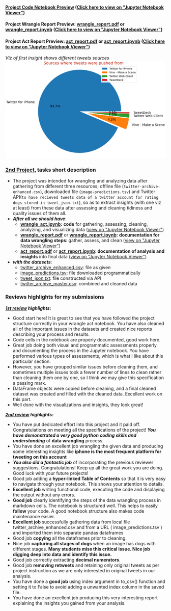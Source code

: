 #### [Project Code Notebook Preview](wrangle_act.ipynb)        ([Click here to view on "Jupyter Notebook Viewer"](https://nbviewer.jupyter.org/github/Mostafa-At-GitHub/MyProjects-At-Udacity/blob/main/Data%20Analysis%20Nanodegree/2.%20Professional%20Track/2nd%20proj%20-%20%20Wrangle%20and%20Analyze%20Data/wrangle_act.ipynb))
#### Project Wrangle Report Preview: [**wrangle_report.pdf**](wrangle_report.pdf) or [**wrangle_report.ipynb**](wrangle_report.ipynb)        ([Click here to view on "Jupyter Notebook Viewer"](https://nbviewer.jupyter.org/github/Mostafa-At-GitHub/MyProjects-At-Udacity/blob/main/Data%20Analysis%20Nanodegree/2.%20Professional%20Track/2nd%20proj%20-%20%20Wrangle%20and%20Analyze%20Data/wrangle_report.ipynb))
#### Project Act Report Preview: [**act_report.pdf**](act_report.pdf) or [**act_report.ipynb**](act_report.ipynb)        ([Click here to view on "Jupyter Notebook Viewer"](https://nbviewer.jupyter.org/github/Mostafa-At-GitHub/MyProjects-At-Udacity/blob/main/Data%20Analysis%20Nanodegree/2.%20Professional%20Track/2nd%20proj%20-%20%20Wrangle%20and%20Analyze%20Data/act_report.ipynb))



*Viz of first insight shows different tweets sources*
![Viz](Viz.png)

### [2nd Project](wrangle_act.ipynb), tasks short description

- The project was intended for wrangling and analyzing data after gathering from different three resources; offline file (`twitter-archive-enhanced.csv`), downloaded file (`image-predictions.tsv`) and Twitter API(`to have recieved tweets data of a twitter account for rating dogs stored in tweet_json.txt`), so as to extract insights (with one viz at least) from these data after assessing and cleaning tidiness and quality issues of them all.
- _**After all we should have**_:
    - [**wrangle_act.ipynb**](wrangle_act.ipynb)**:** **code** for gathering, assessing, cleaning, analyzing, and visualizing data ([view on "Jupyter Notebook Viewer"](https://nbviewer.jupyter.org/github/Mostafa-At-GitHub/MyProjects-At-Udacity/blob/main/Data%20Analysis%20Nanodegree/2.%20Professional%20Track/2nd%20proj%20-%20%20Wrangle%20and%20Analyze%20Data/wrangle_act.ipynb))
    - [**wrangle_report.pdf**](wrangle_report.pdf) or [**wrangle_report.ipynb**](wrangle_report.ipynb)**:** **documentation for data wrangling steps**: gather, assess, and clean ([view on "Jupyter Notebook Viewer"](https://nbviewer.jupyter.org/github/Mostafa-At-GitHub/MyProjects-At-Udacity/blob/main/Data%20Analysis%20Nanodegree/2.%20Professional%20Track/2nd%20proj%20-%20%20Wrangle%20and%20Analyze%20Data/wrangle_report.ipynb))
    - [**act_report.pdf**](act_report.pdf) or [**act_report.ipynb**](act_report.ipynb): **documentation of analysis and insights** into final data ([view on "Jupyter Notebook Viewer"](https://nbviewer.jupyter.org/github/Mostafa-At-GitHub/MyProjects-At-Udacity/blob/main/Data%20Analysis%20Nanodegree/2.%20Professional%20Track/2nd%20proj%20-%20%20Wrangle%20and%20Analyze%20Data/act_report.ipynb))
- _**with the datasets**_:
    - [twitter_archive_enhanced.csv](datasets/twitter-archive-enhanced.csv): file as given
    - [image_predictions.tsv](datasets/image-predictions.tsv): file downloaded programmatically
    - [tweet_json.txt](datasets/tweet-json.txt): file constructed via API
    - [twitter_archive_master.csv](twitter-archive-master.csv): combined and cleaned data

### Reviews highlights for my submissions

*__[1st review](Udacity%20Detailed%20Reviews/1st%20Udacity%20Review%20-%207%20specifications%20require%20changes.pdf) highlights:__*

- Good start here! It is great to see that you have followed the project structure correctly in your wrangle act notebook. You have also cleaned
all of the important issues in the datasets and created nice reports describing your process and results.
- Code cells in the notebook are properly documented, good work here.
- Great job doing both visual and programmatic assessments properly and documenting the process in the Jupyter
notebook. You have performed various types of assessments, which is what I like about this particular section.
- However, you have grouped similar issues before cleaning them, and sometimes multiple issues took a fewer
number of lines to clean rather than cleaning them one by one, so I think we may give this specification a passing
mark.
- DataFrame objects were copied before cleaning, and a final cleaned dataset was created and filled with the cleaned data. Excellent work on this part.
- Well done with the visualizations and insights, they look great!


*__[2nd review](Udacity%20Detailed%20Reviews/2nd%20Udacity%20Review%20-%20Meets%20Specifications.pdf) highlights:__*

- You have put dedicated effort into this project and it paid off. Congratulations on meeting all the specifications of the project! *__You have demonstrated a very good python coding skills and understanding__* of __data wrangling__ process.
- You have done an excellent job wrangling the given data and producing some interesting insights like __iphone is the most frequent platform for tweeting on this account__
- *__You also did a fantastic job__* of incorporating the previous reviewer suggestions. Congratulations! Keep up all the great work you are doing. Good luck with your future projects!
- Good job adding a __hyper-linked Table of Contents__ so that it is very easy to navigate through your notebook. This shows your attention to details.
- __Excellent job__ writing functional code, executing the code and displaying the output without any errors.
- __Good job__ clearly identifying the steps of the data wrangling process in markdown cells. The notebook is structured well. This helps to easily __follow__ your code. A good notebook structure also makes code maintenance easier.
- __Excellent job__ successfully gathering data from local file twitter_archive_enhanced.csv and from a URL
( image_predictions.tsv ) and imported them into separate pandas dataframes
- Good job __copying__ all the dataframes prior to cleaning.
- Nice job __capturing all stages of dogs__ when an image has dogs with different stages. __Many students miss this critical issue. Nice job digging deep into data and identify this issue.__
- Good job correctly extracting __decimal numerators__.
- Good job __removing retweets__ and retaining only original tweets as per project instruction as we are only interested in original tweets in our analysis.
- You have done a __good job__ using index argument in to_csv() function and setting it to False to avoid adding a unwanted index column in the saved file.
- You have done an excellent job producing this very interesting report explaining the insights you gained from
your analysis.




